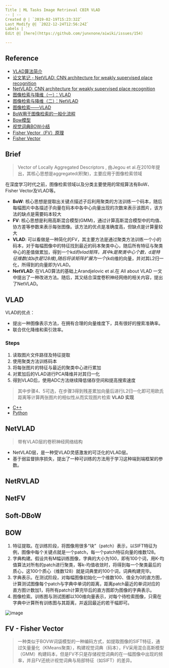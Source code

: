 ```yaml
---
Title | ML Tasks Image Retrieval CBIR VLAD
-- | --
Created @ | `2019-02-19T15:23:32Z`
Last Modify @| `2022-12-24T12:56:24Z`
Labels | ``
Edit @| [here](https://github.com/junxnone/aiwiki/issues/154)

---
```


## Reference 

- [VLAD算法简介](https://blog.csdn.net/o3279/article/details/81221881)
- [论文笔记 - NetVLAD: CNN architecture for weakly supervised place recognition](https://blog.csdn.net/qq_32417287/article/details/80102466#netvlad-a-generalized-vlad-layer-fvlad)
- [NetVLAD: CNN architecture for weakly supervised place recognition](https://arxiv.org/abs/1511.07247)
- [图像检索与降维（一）：VLAD](https://blog.csdn.net/LiGuang923/article/details/85416407)
- [图像检索与降维（二）：NetVLAD](https://blog.csdn.net/LiGuang923/article/details/85470289)
- [图像检索——VLAD](http://www.cnblogs.com/mafuqiang/p/6909556.html)
- [BoW用于图像检索的一般化流程](https://blog.csdn.net/polly_yang/article/details/8241471)
- [Bow模型](https://www.cnblogs.com/scnucs/p/3161961.html)
- [视觉词典BOW小结](https://blog.csdn.net/darlingqiang/article/details/81358531)
- [Fisher Vector（FV）原理](https://blog.csdn.net/u011501388/article/details/78410705)
- [Fisher Vector](https://zhuanlan.zhihu.com/p/23002901)

## Brief
> Vector of Locally Aggregated Descriptors , 由Jegou et al.在2010年提出，其核心思想是aggregated(积聚)，主要应用于图像检索领域 

在深度学习时代之前，图像检索领域以及分类主要使用的常规算法有BoW、Fisher Vector及VLAD等。
- **BoW**: 核心思想是提取出关键点描述子后利用聚类的方法训练一个码本，随后每幅图片中各描述子向量在码本中各中心向量出现的次数来表示该图片，该方法的缺点是需要码本较大
- **FV**: 核心思想是利用高斯混合模型(GMM)，通过计算高斯混合模型中的均值、协方差等参数来表示每张图像。该方法的优点是准确度高，但缺点是计算量较大
- **VLAD**: 可以看做是一种简化的FV，其主要方法是通过聚类方法训练一个小的码本，对于每幅图像中的特征找到最近的码本聚类中心，随后所有特征与聚类中心的差值做累加，得到一个k*d的vlad矩阵，其中k是聚类中心个数，d是特征维数(如sift是128维),随后将该矩阵扩展为一个(k*d)维的向量，并对其L2归一化，所得到的向量即为VLAD。
- **NetVLAD**: 在VLAD算法的基础上Arandjelovic et al.在 All about VLAD 一文中提出了一种改进方法。随后，其又结合深度卷积神经网络的相关内容，提出了NetVLAD。



## VLAD
VLAD的优点：
- 提出一种图像表示方法，在拥有合理的向量维度下，具有很好的搜索准确率。
- 联合优化降维和索引效率。

### Steps
1. 读取图片文件路径及特征提取
2. 使用聚类方法训练码本
3. 将每张图片的特征与最近的聚类中心进行累加
4. 对累加后的VLAD进行PCA降维并对其归一化
5. 得到VLAD后，使用ADC方法继续降低储存空间和提高搜索速度
> 其中步骤4、5可选，在步骤3得到残差累加向量后进行L2归一化即可用欧氏距离等计算两张图片的相似性从而实现图片检索
**VLAD 实现**
- [C++](https://github.com/Lithogenous/VLAD-ORB-Cpp)
- [Python](https://github.com/Lithogenous/VLAD-SIFT-python)

## NetVLAD
> 带有VLAD层的卷积神经网络结构
- NetVLAD层，是一种受VLAD灵感激发的可泛化的VLAD层。
- 基于弱监督排序损失，提出了一种可训练的方法用于学习这种端到端框架的参数。

## NetRVLAD

## NetFV

## Soft-DBoW

## BOW

1. 特征提取。在训练阶段，将图像用很多“块”（patch）表示，以SIFT特征为例，图像中每个关键点就是一个patch，每一个patch特征向量的维数128。
2. 字典构建。假设共有M幅训练图像，字典的大小为100，即有100个词，用K-均值算法对所有的patch进行聚类，等k-均值收敛时，将得到每一个聚类最后的质心，这100个质心（维数128）就是词典里的100个词，词典构建完毕。
3. 字典表示。在测试阶段，对每幅图像初始化一个维数100、值全为0的直方图，计算测试图像每个patch与字典中单词的距离，距离patch最近的单词对应的直方图计数加1，将所有patch计算完毕后的直方图即为图像的字典表示。
4. 图像检索。训练图与测试图都以100维向量表示，对每个待检索图像，只需在字典中计算所有训练图与其距离，并返回最近的若干幅即可。

![image](https://user-images.githubusercontent.com/2216970/53412040-2e714980-3a03-11e9-97d7-0d7d5ee4ea06.png)

## FV - Fisher Vector
> 一种类似于BOVW词袋模型的一种编码方式，如提取图像的SIFT特征，通过矢量量化（KMeans聚类），构建视觉词典（码本），FV采用混合高斯模型（GMM）构建码本，但是FV不只是存储视觉词典的在一幅图像中出现的频率，并且FV还统计视觉词典与局部特征（如SIFT）的差异。



